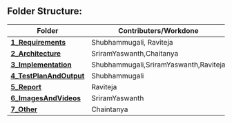 
## Folder Structure:
|Folder|Contributers/Workdone|
|------|-----------------|
|[**1_Requirements**](https://github.com/Shubhammugali/MODULE_3_TEAM_42/tree/main/PROJECT_1/1_Requirements)|Shubhammugali, Raviteja|
|[**2_Architecture**](https://github.com/Shubhammugali/MODULE_3_TEAM_42/tree/main/PROJECT_1/2_Architecture)|SriramYaswanth,Chaitanya|
|[**3_Implementation**](https://github.com/Shubhammugali/MODULE_3_TEAM_42/tree/main/PROJECT_1/3_Implementation)|Shubhammugali,SriramYaswanth,Raviteja|
|[**4_TestPlanAndOutput**](https://github.com/Shubhammugali/MODULE_3_TEAM_42/tree/main/PROJECT_1/4_TestPlanAndOutput)|Shubhammugali|
|[**5_Report**](https://github.com/Shubhammugali/MODULE_3_TEAM_42/tree/main/PROJECT_1/5_Report)|Raviteja|
|[**6_ImagesAndVideos**](https://github.com/Shubhammugali/MODULE_3_TEAM_42/tree/main/PROJECT_1/6_ImagesAndVideos)|SriramYaswanth|
|[**7_Other**](https://github.com/Shubhammugali/MODULE_3_TEAM_42/tree/main/PROJECT_1/7_Other)|Chaintanya|

